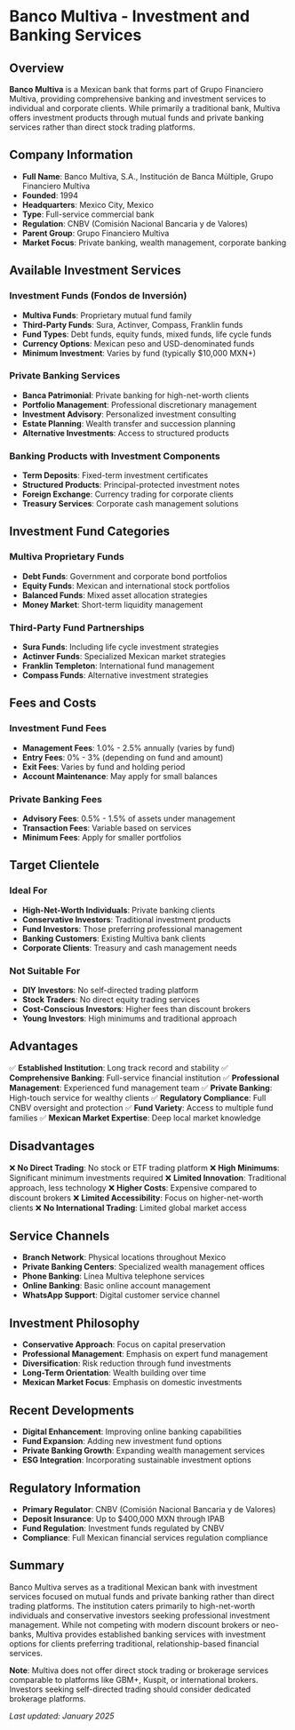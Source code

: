 # Banco Multiva - Investment and Banking Services

## Overview
**Banco Multiva** is a Mexican bank that forms part of Grupo Financiero Multiva, providing comprehensive banking and investment services to individual and corporate clients. While primarily a traditional bank, Multiva offers investment products through mutual funds and private banking services rather than direct stock trading platforms.

## Company Information
- **Full Name**: Banco Multiva, S.A., Institución de Banca Múltiple, Grupo Financiero Multiva
- **Founded**: 1994
- **Headquarters**: Mexico City, Mexico
- **Type**: Full-service commercial bank
- **Regulation**: CNBV (Comisión Nacional Bancaria y de Valores)
- **Parent Group**: Grupo Financiero Multiva
- **Market Focus**: Private banking, wealth management, corporate banking

## Available Investment Services

### Investment Funds (Fondos de Inversión)
- **Multiva Funds**: Proprietary mutual fund family
- **Third-Party Funds**: Sura, Actinver, Compass, Franklin funds
- **Fund Types**: Debt funds, equity funds, mixed funds, life cycle funds
- **Currency Options**: Mexican peso and USD-denominated funds
- **Minimum Investment**: Varies by fund (typically $10,000 MXN+)

### Private Banking Services
- **Banca Patrimonial**: Private banking for high-net-worth clients
- **Portfolio Management**: Professional discretionary management
- **Investment Advisory**: Personalized investment consulting
- **Estate Planning**: Wealth transfer and succession planning
- **Alternative Investments**: Access to structured products

### Banking Products with Investment Components
- **Term Deposits**: Fixed-term investment certificates
- **Structured Products**: Principal-protected investment notes
- **Foreign Exchange**: Currency trading for corporate clients
- **Treasury Services**: Corporate cash management solutions

## Investment Fund Categories

### Multiva Proprietary Funds
- **Debt Funds**: Government and corporate bond portfolios
- **Equity Funds**: Mexican and international stock portfolios
- **Balanced Funds**: Mixed asset allocation strategies
- **Money Market**: Short-term liquidity management

### Third-Party Fund Partnerships
- **Sura Funds**: Including life cycle investment strategies
- **Actinver Funds**: Specialized Mexican market strategies
- **Franklin Templeton**: International fund management
- **Compass Funds**: Alternative investment strategies

## Fees and Costs

### Investment Fund Fees
- **Management Fees**: 1.0% - 2.5% annually (varies by fund)
- **Entry Fees**: 0% - 3% (depending on fund and amount)
- **Exit Fees**: Varies by fund and holding period
- **Account Maintenance**: May apply for small balances

### Private Banking Fees
- **Advisory Fees**: 0.5% - 1.5% of assets under management
- **Transaction Fees**: Variable based on services
- **Minimum Fees**: Apply for smaller portfolios

## Target Clientele

### Ideal For
- **High-Net-Worth Individuals**: Private banking clients
- **Conservative Investors**: Traditional investment products
- **Fund Investors**: Those preferring professional management
- **Banking Customers**: Existing Multiva bank clients
- **Corporate Clients**: Treasury and cash management needs

### Not Suitable For
- **DIY Investors**: No self-directed trading platform
- **Stock Traders**: No direct equity trading services
- **Cost-Conscious Investors**: Higher fees than discount brokers
- **Young Investors**: High minimums and traditional approach

## Advantages
✅ **Established Institution**: Long track record and stability
✅ **Comprehensive Banking**: Full-service financial institution
✅ **Professional Management**: Experienced fund management team
✅ **Private Banking**: High-touch service for wealthy clients
✅ **Regulatory Compliance**: Full CNBV oversight and protection
✅ **Fund Variety**: Access to multiple fund families
✅ **Mexican Market Expertise**: Deep local market knowledge

## Disadvantages
❌ **No Direct Trading**: No stock or ETF trading platform
❌ **High Minimums**: Significant minimum investments required
❌ **Limited Innovation**: Traditional approach, less technology
❌ **Higher Costs**: Expensive compared to discount brokers
❌ **Limited Accessibility**: Focus on higher-net-worth clients
❌ **No International Trading**: Limited global market access

## Service Channels
- **Branch Network**: Physical locations throughout Mexico
- **Private Banking Centers**: Specialized wealth management offices
- **Phone Banking**: Línea Multiva telephone services
- **Online Banking**: Basic online account management
- **WhatsApp Support**: Digital customer service channel

## Investment Philosophy
- **Conservative Approach**: Focus on capital preservation
- **Professional Management**: Emphasis on expert fund management
- **Diversification**: Risk reduction through fund investments
- **Long-Term Orientation**: Wealth building over time
- **Mexican Market Focus**: Emphasis on domestic investments

## Recent Developments
- **Digital Enhancement**: Improving online banking capabilities
- **Fund Expansion**: Adding new investment fund options
- **Private Banking Growth**: Expanding wealth management services
- **ESG Integration**: Incorporating sustainable investment options

## Regulatory Information
- **Primary Regulator**: CNBV (Comisión Nacional Bancaria y de Valores)
- **Deposit Insurance**: Up to $400,000 MXN through IPAB
- **Fund Regulation**: Investment funds regulated by CNBV
- **Compliance**: Full Mexican financial services regulation compliance

## Summary
Banco Multiva serves as a traditional Mexican bank with investment services focused on mutual funds and private banking rather than direct trading platforms. The institution caters primarily to high-net-worth individuals and conservative investors seeking professional investment management. While not competing with modern discount brokers or neo-banks, Multiva provides established banking services with investment options for clients preferring traditional, relationship-based financial services.

**Note**: Multiva does not offer direct stock trading or brokerage services comparable to platforms like GBM+, Kuspit, or international brokers. Investors seeking self-directed trading should consider dedicated brokerage platforms.

*Last updated: January 2025*

